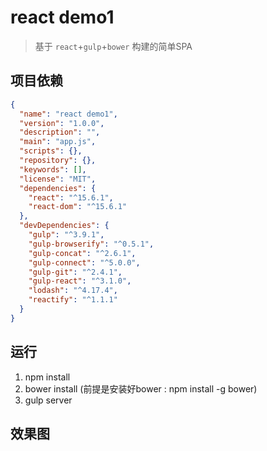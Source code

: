 # react demo1

> 基于 `react`+`gulp`+`bower` 构建的简单SPA

## 项目依赖

``` json
{
  "name": "react demo1",
  "version": "1.0.0",
  "description": "",
  "main": "app.js",
  "scripts": {},
  "repository": {},
  "keywords": [],
  "license": "MIT",
  "dependencies": {
    "react": "^15.6.1",
    "react-dom": "^15.6.1"
  },
  "devDependencies": {
    "gulp": "^3.9.1",
    "gulp-browserify": "^0.5.1",
    "gulp-concat": "^2.6.1",
    "gulp-connect": "^5.0.0",
    "gulp-git": "^2.4.1",
    "gulp-react": "^3.1.0",
    "lodash": "^4.17.4",
    "reactify": "^1.1.1"
  }
}
```

## 运行

1. npm install  <br>
2. bower install (前提是安装好bower : npm install -g bower) <br>
3. gulp server <br>

## 效果图


